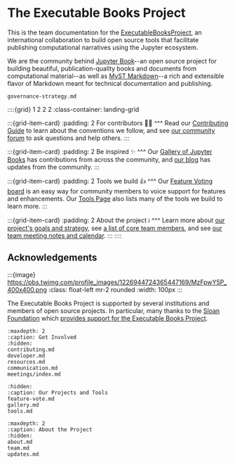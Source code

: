 # The Executable Books Project

This is the team documentation for the
[ExecutableBooksProject](https://github.com/executablebooks), an international
collaboration to build open source tools that facilitate publishing
computational narratives using the Jupyter ecosystem.

We are the community behind [Jupyter Book](https://jupyterbook.org)--an open source project for building beautiful, publication-quality books and documents from computational material--as well as [MyST Markdown](https://myst-parser.readthedocs.io/en/latest/)--a rich and extensible flavor of Markdown meant for technical documentation and publishing.

```{toctree}
governance-strategy.md
```

::::{grid} 1 2 2 2
:class-container: landing-grid

:::{grid-item-card}
:padding: 2
For contributors 👩‍💻
^^^
Read our [Contributing Guide](contributing.md) to learn about the conventions we follow, and see [our community forum](https://github.com/executablebooks/meta/discussions) to ask questions and help others.
:::

:::{grid-item-card}
:padding: 2
Be inspired ✨
^^^
Our [Gallery of Jupyter Books](gallery.md) has contributions from across the community, and [our blog](updates.md) has updates from the community.
:::

:::{grid-item-card}
:padding: 2
Tools we build 👍
^^^
Our [Feature Voting board](feature-vote.md) is an easy way for community members to voice support for features and enhancements. Our [Tools Page](tools.md) also lists many of the tools we build to learn more.
:::

:::{grid-item-card}
:padding: 2
About the project ℹ️
^^^
Learn more about [our project's goals and strategy](about.md), see [a list of core team members](team.md), and see [our team meeting notes and calendar](meetings/index.md).
:::
::::


## Acknowledgements

:::{image} https://pbs.twimg.com/profile_images/1226944724365447169/MzFpwY5P_400x400.png
:class: float-left mr-2 rounded
:width: 100px
:::

The Executable Books Project is supported by several institutions and members of open source projects.
In particular, many thanks to the [Sloan Foundation](https://sloan.org) which [provides support for the Executable Books Project](https://sloan.org/grant-detail/9231).


```{toctree}
:maxdepth: 2
:caption: Get Involved
:hidden:
contributing.md
developer.md
resources.md
communication.md
meetings/index.md
```

```{toctree}
:hidden:
:caption: Our Projects and Tools
feature-vote.md
gallery.md
tools.md
```

```{toctree}
:maxdepth: 2
:caption: About the Project
:hidden:
about.md
team.md
updates.md
```
